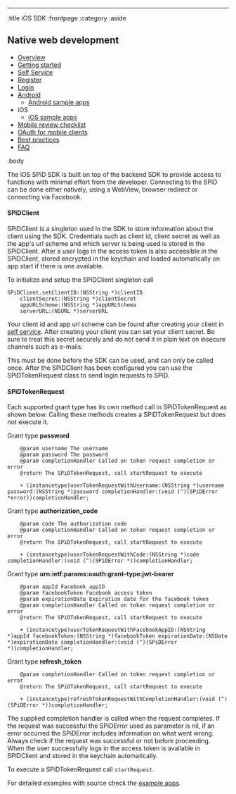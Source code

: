 --------------------------------------------------------------------------------
:title iOS SDK
:frontpage
:category
:aside

## Native web development

- [Overview](/mobile/overview/)
- [Getting started](/mobile/mobile-development/)
- [Self Service](/mobile/selfservice/)
- [Register](/mobile/register/)
- [Login](/mobile/login/)
- [Android](/sdks/android/)
    - [Android sample apps](/sdks/android/sample-apps/)
- iOS
    - [iOS sample apps](/sdks/ios/sample-apps/)
- [Mobile review checklist](/mobile/reviews/)
- [OAuth for mobile clients](/mobile/oauth-authentication-on-mobile-devices/)
- [Best practices](/mobile/best-practices/)
- [FAQ](/mobile/faq/)

:body

The iOS SPiD SDK is built on top of the backend SDK to provide access to functions with minimal effort from 
the developer. Connecting to the SPiD can be done either natively, using a WebView, browser redirect or connecting via
Facebook.

#### SPiDClient

SPiDClient is a singleton used in the SDK to store information about the client using the SDK. Credentials such as client id, client secret as well as the app's url scheme and which server is being used is stored in the SPiDClient. After a user logs in the access token is also accessible in the SPiDClient, stored encrypted in the keychain and loaded automatically on app start if there is one available.

To initialize and setup the SPiDClient singleton call

	SPiDClient.setClientID:(NSString *)clientID
    	clientSecret:(NSString *)clientSecret
    	appURLScheme:(NSString *)appURLSchema
    	serverURL:(NSURL *)serverURL

Your client id and app url scheme can be found after creating your client in [self service](http://techdocs.spid.no/selfservice/access/). After creating your client you can set your client secret. Be sure to treat this secret securely and do not send it in plain text on insecure channels such as e-mails.

This must be done before the SDK can be used, and can only be called once. After the SPiDClient has been configured you can use the SPiDTokenRequest class to send login requests to SPiD.

#### SPiDTokenRequest

Each supported grant type has its own method call in SPiDTokenRequest as shown below. Calling these methods creates a SPiDTokenRequest but does not execute it.

Grant type **password**

        @param username The username
        @param password The password
        @param completionHandler Called on token request completion or error
        @return The SPiDTokenRequest, call startRequest to execute

        + (instancetype)userTokenRequestWithUsername:(NSString *)username password:(NSString *)password completionHandler:(void (^)(SPiDError *error))completionHandler;

Grant type **authorization_code**


        @param code The authorization code
        @param completionHandler Called on token request completion or error
        @return The SPiDTokenRequest, call startRequest to execute

        + (instancetype)userTokenRequestWithCode:(NSString *)code completionHandler:(void (^)(SPiDError *))completionHandler;
    
Grant type **urn:ietf:params:oauth:grant-type:jwt-bearer**

   
        @param appId Facebook appID
        @param facebookToken Facebook access token
        @param expirationDate Expiration date for the facebook token
        @param completionHandler Called on token request completion or error
        @return The SPiDTokenRequest, call startRequest to execute

        + (instancetype)userTokenRequestWithFacebookAppID:(NSString *)appId facebookToken:(NSString *)facebookToken expirationDate:(NSDate *)expirationDate completionHandler:(void (^)(SPiDError *))completionHandler;
    
Grant type **refresh_token**


        @param completionHandler Called on token request completion or error
        @return The SPiDTokenRequest, call startRequest to execute

        + (instancetype)refreshTokenRequestWithCompletionHandler:(void (^)(SPiDError *))completionHandler;
        
The supplied completion handler is called when the request completes. If the request was successful the SPiDError used as parameter is nil, if an error occurred the SPiDError includes information on what went wrong. Always check if the request was successful or not before proceeding. When the user successfully logs in the access token is available in SPiDClient and stored in the keychain automatically.

To execute a SPiDTokenRequest call ```startRequest```.

For detailed examples with source check the [example apps](/sdks/ios/sample-apps/).